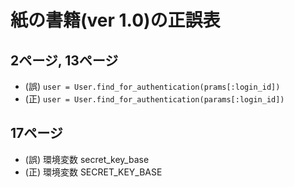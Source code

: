 # 紙の書籍(ver 1.0)の正誤表

## 2ページ, 13ページ
* (誤) `user = User.find_for_authentication(prams[:login_id])`
* (正) `user = User.find_for_authentication(params[:login_id])`

## 17ページ
* (誤)  環境変数 secret_key_base
* (正)  環境変数 SECRET_KEY_BASE

